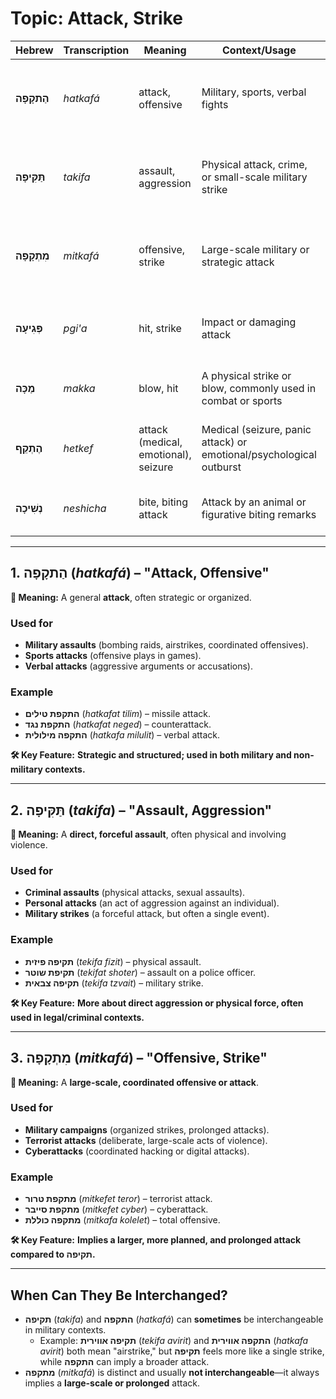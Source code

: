 # Topic: Attack, Strike

| **Hebrew**         | **Transcription** | **Meaning**                          | **Context/Usage**                                             | **Example**                                 |
|--------------------|-------------------|--------------------------------------|----------------------------------------------------------------|---------------------------------------------|
| **הַתקָפָה**      | *hatkafá*         | attack, offensive                    | Military, sports, verbal fights                             | **התקפת טילים** (*hatkafat tilim*) – missile attack |
| **תַּקִּיפָה**     | *takifa*          | assault, aggression                  | Physical attack, crime, or small-scale military strike                     | **תקיפה פיזית** (*tekifa fizit*) – physical assault  |
| **מִתְקָפָה**     | *mitkafá*         | offensive, strike                    | Large-scale military or strategic attack                       | **מתקפת טרור** (*mitkefet teror*) – terrorist attack  |
| **פְּגִיעָה**      | *pgi'a*           | hit, strike                          | Impact or damaging attack                                      | **פגיעה ישירה** (*pgi'a yeshira*) – direct hit    |
| **מַכָּה**        | *makka*           | blow, hit                            | A physical strike or blow, commonly used in combat or sports      | **מכה קשה** (*makka kasha*) – hard blow     |
| **הֶתְקֵף**       | *hetkef*          | attack (medical, emotional), seizure | Medical (seizure, panic attack) or emotional/psychological outburst | **התקף לב** (*hetkef lev*) – heart attack |
| **נְשִׁיכָה**      | *neshicha*        | bite, biting attack                  | Attack by an animal or figurative biting remarks                | **נשיכת כלב** (*neshichat kelev*) – dog bite   |

---

## 1. הַתקָפָה (*hatkafá*) – "Attack, Offensive"

**🔹 Meaning:** A general **attack**, often strategic or organized.  

### Used for

- **Military assaults** (bombing raids, airstrikes, coordinated offensives).  
- **Sports attacks** (offensive plays in games).  
- **Verbal attacks** (aggressive arguments or accusations).  

### Example

- **התקפת טילים** (*hatkafat tilim*) – missile attack.  
- **התקפת נגד** (*hatkafat neged*) – counterattack.  
- **התקפה מילולית** (*hatkafa milulit*) – verbal attack.  

**🛠 Key Feature:** **Strategic and structured; used in both military and non-military contexts.**  

---

## 2. תַּקִּיפָה (*takifa*) – "Assault, Aggression" 

**🔹 Meaning:** A **direct, forceful assault**, often physical and involving violence.  

### Used for

- **Criminal assaults** (physical attacks, sexual assaults).  
- **Personal attacks** (an act of aggression against an individual).  
- **Military strikes** (a forceful attack, but often a single event).  

### Example

- **תקיפה פיזית** (*tekifa fizit*) – physical assault.  
- **תקיפת שוטר** (*tekifat shoter*) – assault on a police officer.  
- **תקיפה צבאית** (*tekifa tzvait*) – military strike.  

**🛠 Key Feature:** **More about direct aggression or physical force, often used in legal/criminal contexts.**  

---

## 3. מִתְקָפָה (*mitkafá*) – "Offensive, Strike"

**🔹 Meaning:** A **large-scale, coordinated offensive or attack**.  

### Used for

- **Military campaigns** (organized strikes, prolonged attacks).  
- **Terrorist attacks** (deliberate, large-scale acts of violence).  
- **Cyberattacks** (coordinated hacking or digital attacks).  

### Example

- **מתקפת טרור** (*mitkefet teror*) – terrorist attack.  
- **מתקפת סייבר** (*mitkefet cyber*) – cyberattack.  
- **מתקפה כוללת** (*mitkafa kolelet*) – total offensive.  

**🛠 Key Feature:** **Implies a larger, more planned, and prolonged attack compared to תקיפה.**  

---

## When Can They Be Interchanged?

- **תקיפה** (*takifa*) and **התקפה** (*hatkafá*) can **sometimes** be interchangeable in military contexts.  
  - Example: **תקיפה אווירית** (*tekifa avirit*) and **התקפה אווירית** (*hatkafa avirit*) both mean "airstrike," but **תקיפה** feels more like a single strike, while **התקפה** can imply a broader attack.  
- **מתקפה** (*mitkafá*) is distinct and usually **not interchangeable**—it always implies a **large-scale or prolonged** attack.  
